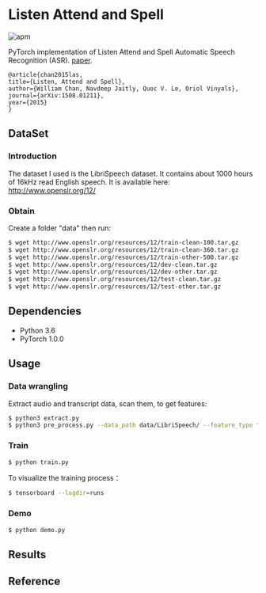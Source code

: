 # Listen Attend and Spell

![apm](https://img.shields.io/apm/l/vim-mode.svg)

PyTorch implementation of Listen Attend and Spell Automatic Speech Recognition (ASR).
[paper](https://arxiv.org/abs/1508.01211).
```
@article{chan2015las,
title={Listen, Attend and Spell},
author={William Chan, Navdeep Jaitly, Quoc V. Le, Oriol Vinyals},
journal={arXiv:1508.01211},
year={2015}
}
```
## DataSet

### Introduction
The dataset I used is the LibriSpeech dataset. It contains about 1000 hours of 16kHz read English speech. It is available here: http://www.openslr.org/12/

### Obtain
Create a folder "data" then run:
```bash
$ wget http://www.openslr.org/resources/12/train-clean-100.tar.gz
$ wget http://www.openslr.org/resources/12/train-clean-360.tar.gz
$ wget http://www.openslr.org/resources/12/train-other-500.tar.gz
$ wget http://www.openslr.org/resources/12/dev-clean.tar.gz
$ wget http://www.openslr.org/resources/12/dev-other.tar.gz
$ wget http://www.openslr.org/resources/12/test-clean.tar.gz
$ wget http://www.openslr.org/resources/12/test-other.tar.gz
```

## Dependencies
- Python 3.6
- PyTorch 1.0.0

## Usage

### Data wrangling
Extract audio and transcript data, scan them, to get features:
```bash
$ python3 extract.py
$ python3 pre_process.py --data_path data/LibriSpeech/ --feature_type fbank --feature_dim 40 --output_path data/output --target char
```

### Train
```bash
$ python train.py
```

To visualize the training process：
```bash
$ tensorboard --logdir=runs
```

### Demo
```bash
$ python demo.py
```

## Results

## Reference